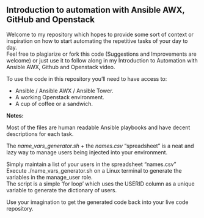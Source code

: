 ## Introduction to automation with Ansible AWX, GitHub and Openstack

Welcome to my repository which hopes to provide some sort of context or inspiration on how to start automating the repetitive tasks of your day to day.<br>
Feel free to plagiarize or fork this code (Suggestions and Improvements are welcome) or just use it to follow along in my Introduction to Automation with Ansible AWX, Github and Openstack video.

To use the code in this repository you’ll need to have access to:
 * Ansible / Ansible AWX / Ansible Tower.<br> 
 * A working Openstack environment.
 * A cup of coffee or a sandwich.

**Notes:** 

Most of the files are human readable Ansible playbooks and have decent descriptions for each task.

The *name_vars_generator.sh* + the *names.csv* “spreadsheet” is a neat and lazy way to manage users being injected into your environment. <br>

Simply maintain a list of your users in the spreadsheet “names.csv” <br> 
Execute ./name_vars_generator.sh on a Linux terminal to generate the variables in the manage_user role. <br> 
The script is a simple ‘for loop’ which uses the USERID column as a unique variable to generate the dictionary of users.

Use your imagination to get the generated code back into your live code repository. 
